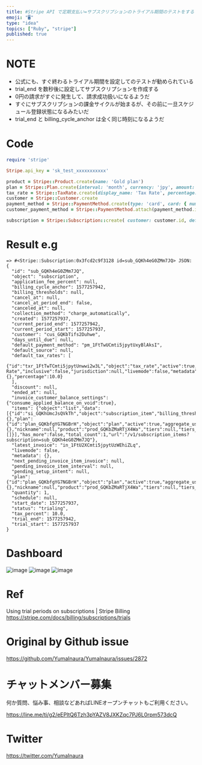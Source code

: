 ```yaml
---
title: #Stripe API で定期支払い=サブスクリプションのトライアル期間のテストをする  ( #Ruby )
emoji: "🖥"
type: "idea"
topics: ["Ruby", "stripe"]
published: true
---
```


# NOTE

- 公式にも、すぐ終わるトライアル期間を設定してのテストが勧められている
- trial_end を数秒後に設定してサブスクリプションを作成する
- 0円の請求がすぐに発生して、請求成功扱いになるようだ
- すぐにサブスクリプションの課金サイクルが始まるが、その前に一旦スケジュール登録状態になるみたいだ
- trial_end と billing_cycle_anchor は全く同じ時刻になるようだ

# Code

```rb
require 'stripe'

Stripe.api_key = 'sk_test_xxxxxxxxxxx'

product = Stripe::Product.create(name: 'Gold plan')
plan = Stripe::Plan.create(interval: 'month', currency: 'jpy', amount: 1000, product: product.id)
tax_rate = Stripe::TaxRate.create(display_name: 'Tax Rate', percentage: 10.0, inclusive: false)
customer = Stripe::Customer.create
payment_method = Stripe::PaymentMethod.create(type: 'card', card: { number: '4242424242424242', exp_year: 2030, exp_month: 01})
customer_payment_method = Stripe::PaymentMethod.attach(payment_method.id, customer: customer.id)

subscription = Stripe::Subscription::create( customer: customer.id, default_payment_method: customer_payment_method.id, items: [{ plan: plan.id }], default_tax_rates: [tax_rate], trial_end: (Time.now.to_i + 5) )

```

# Result e.g

```
=> #<Stripe::Subscription:0x3fcd2c9f3128 id=sub_GQKh4eG0ZMm7JQ> JSON: {
  "id": "sub_GQKh4eG0ZMm7JQ",
  "object": "subscription",
  "application_fee_percent": null,
  "billing_cycle_anchor": 1577257942,
  "billing_thresholds": null,
  "cancel_at": null,
  "cancel_at_period_end": false,
  "canceled_at": null,
  "collection_method": "charge_automatically",
  "created": 1577257937,
  "current_period_end": 1577257942,
  "current_period_start": 1577257937,
  "customer": "cus_GQKbTifs2Duhwe",
  "days_until_due": null,
  "default_payment_method": "pm_1FtTwUCmti5jpytUxyBlAksI",
  "default_source": null,
  "default_tax_rates": [
    {"id":"txr_1FtTwTCmti5jpytUnwwi2w3L","object":"tax_rate","active":true,"created":1577257561,"description":null,"display_name":"Tax Rate","inclusive":false,"jurisdiction":null,"livemode":false,"metadata":{},"percentage":10.0}
  ],
  "discount": null,
  "ended_at": null,
  "invoice_customer_balance_settings": {"consume_applied_balance_on_void":true},
  "items": {"object":"list","data":[{"id":"si_GQKhUmcJsQVkTh","object":"subscription_item","billing_thresholds":null,"created":1577257937,"metadata":{},"plan":{"id":"plan_GQKbfgYG7NGBrH","object":"plan","active":true,"aggregate_usage":null,"amount":1000,"amount_decimal":"1000","billing_scheme":"per_unit","created":1577257561,"currency":"jpy","interval":"month","interval_count":1,"livemode":false,"metadata":{},"nickname":null,"product":"prod_GQKbZMaRTjX4Wa","tiers":null,"tiers_mode":null,"transform_usage":null,"trial_period_days":null,"usage_type":"licensed"},"quantity":1,"subscription":"sub_GQKh4eG0ZMm7JQ","tax_rates":[]}],"has_more":false,"total_count":1,"url":"/v1/subscription_items?subscription=sub_GQKh4eG0ZMm7JQ"},
  "latest_invoice": "in_1FtU2XCmti5jpytUzWEhiZLq",
  "livemode": false,
  "metadata": {},
  "next_pending_invoice_item_invoice": null,
  "pending_invoice_item_interval": null,
  "pending_setup_intent": null,
  "plan": {"id":"plan_GQKbfgYG7NGBrH","object":"plan","active":true,"aggregate_usage":null,"amount":1000,"amount_decimal":"1000","billing_scheme":"per_unit","created":1577257561,"currency":"jpy","interval":"month","interval_count":1,"livemode":false,"metadata":{},"nickname":null,"product":"prod_GQKbZMaRTjX4Wa","tiers":null,"tiers_mode":null,"transform_usage":null,"trial_period_days":null,"usage_type":"licensed"},
  "quantity": 1,
  "schedule": null,
  "start_date": 1577257937,
  "status": "trialing",
  "tax_percent": 10.0,
  "trial_end": 1577257942,
  "trial_start": 1577257937
}
```

# Dashboard

![image](https://user-images.githubusercontent.com/13635059/71436625-a3033a80-2731-11ea-9267-7fb39c035ea6.png)
![image](https://user-images.githubusercontent.com/13635059/71436627-a39bd100-2731-11ea-8b03-692dd17d656f.png)
![image](https://user-images.githubusercontent.com/13635059/71436629-a4346780-2731-11ea-957f-d27b2343642b.png)

# Ref

Using trial periods on subscriptions | Stripe Billing
https://stripe.com/docs/billing/subscriptions/trials

# Original by Github issue

https://github.com/YumaInaura/YumaInaura/issues/2872








<!-- Update From Qiita API -->

# チャットメンバー募集


何か質問、悩み事、相談などあればLINEオープンチャットもご利用ください。

https://line.me/ti/g2/eEPltQ6Tzh3pYAZV8JXKZqc7PJ6L0rpm573dcQ





# Twitter


https://twitter.com/YumaInaura


<!-- Update From Qiita API -->


